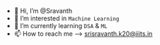 - 👋 Hi, I’m @Sravanth
- 👀 I’m interested in `Machine Learning`
- 🌱 I’m currently learning `DSA` & `ML`
- 📫 How to reach me --> srisravanth.k20@iiits.in

<!---
Sravanthgithub/Sravanthgithub is a ✨ special ✨ repository because its `README.md` (this file) appears on your GitHub profile.
You can click the Preview link to take a look at your changes.
--->
